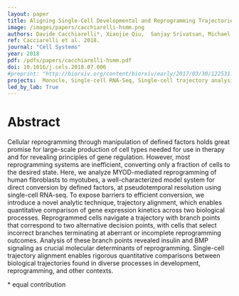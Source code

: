 ```yaml
---
layout: paper
title: Aligning Single-Cell Developmental and Reprogramming Trajectories Identifies Molecular Determinants of Myogenic Reprogramming Outcome
image: /images/papers/cacchiarelli-hsmm.png
authors: Davide Cacchiarelli*, Xiaojie Qiu,  Sanjay Srivatsan, Michael J. Ziller, Eliah Overbey, Jonna Grimsby,  Prapti Pokharel, Ken Livak, Shuqiang Li, Alex Meissner, Tarjei Mikkelsen, John Rinn,  Cole Trapnell*
ref: Cacciarelli et al. 2018.
journal: "Cell Systems"
year: 2018
pdf: /pdfs/papers/cacchiarelli-hsmm.pdf
doi: 10.1016/j.cels.2018.07.006
#preprint: "http://biorxiv.org/content/biorxiv/early/2017/03/30/122531.full.pdf"
projects:  Monocle, Single-cell RNA-Seq, Single-cell trajectory analysis, Pluripotency and reprogramming
led_by_lab: True
---
```


# Abstract

Cellular reprogramming through manipulation of defined factors holds great promise for large-scale production of cell types needed for use in therapy and for revealing principles of gene regulation. However, most reprogramming systems are inefficient, converting only a fraction of cells to the desired state. Here, we analyze MYOD-mediated reprogramming of human fibroblasts to myotubes, a well-characterized model system for direct conversion by defined factors, at pseudotemporal resolution using single-cell RNA-seq. To expose barriers to efficient conversion, we introduce a novel analytic technique, trajectory alignment, which enables quantitative comparison of gene expression kinetics across two biological processes. Reprogrammed cells navigate a trajectory with branch points that correspond to two alternative decision points, with cells that select incorrect branches terminating at aberrant or incomplete reprogramming outcomes. Analysis of these branch points revealed insulin and BMP signaling as crucial molecular determinants of reprogramming. Single-cell trajectory alignment enables rigorous quantitative comparisons between biological trajectories found in diverse processes in development, reprogramming, and other contexts.

\* equal contribution
